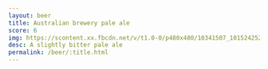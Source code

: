 ```yaml
---
layout: beer
title: Australian brewery pale ale
score: 6
img: https://scontent.xx.fbcdn.net/v/t1.0-0/p480x480/10341507_10152425240228745_8265904163887562785_n.jpg?oh=c8f5fd2dbf104b63038de190cf3ccf51&oe=590A033F
desc: A slightly bitter pale ale
permalink: /beer/:title.html
---
```

